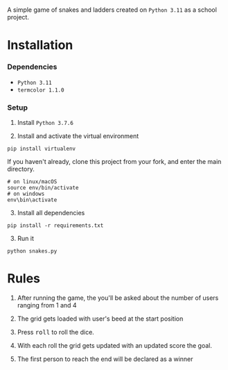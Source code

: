 # 

A simple game of snakes and ladders created on `Python 3.11` as a school project.

# Installation

### Dependencies

- `Python 3.11`
- `termcolor 1.1.0`

### Setup

1. Install `Python 3.7.6`

2. Install and activate the virtual environment
```
pip install virtualenv
```

If you haven't already, clone this project from your fork, and enter the main directory.

```
# on linux/macOS
source env/bin/activate
# on windows
env\bin\activate
```

3. Install all dependencies

```
pip install -r requirements.txt
```

3. Run it

```
python snakes.py
```

# Rules

1. After running the game, the you'll be asked about the number of users ranging from 1 and 4 

2. The grid gets loaded with user's beed at the start position

3. Press <kbd>roll</kbd> to roll the dice.

4. With each roll the grid gets updated with an updated score the goal.

5. The first person to reach the end will be declared as a winner
